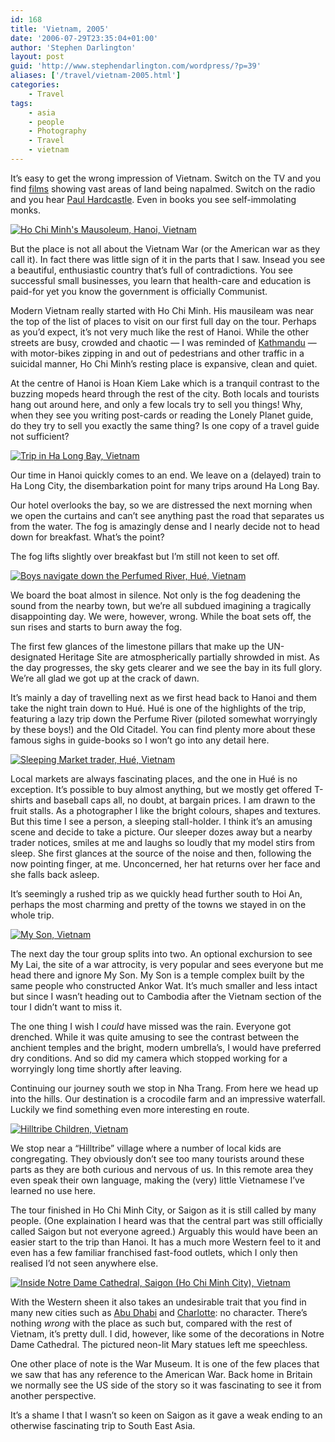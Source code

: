 ```yaml
---
id: 168
title: 'Vietnam, 2005'
date: '2006-07-29T23:35:04+01:00'
author: 'Stephen Darlington'
layout: post
guid: 'http://www.stephendarlington.com/wordpress/?p=39'
aliases: ['/travel/vietnam-2005.html']
categories:
    - Travel
tags:
    - asia
    - people
    - Photography
    - Travel
    - vietnam
---
```


It’s easy to get the wrong impression of Vietnam. Switch on the TV and you find [films](http://uk.imdb.com/title/tt0091763/ "Platoon") showing vast areas of land being napalmed. Switch on the radio and you hear [Paul Hardcastle](http://www.allmusic.com/cg/amg.dll?p=amg&sql=11:x95h8q9tbtv4~T00 "19"). Even in books you see self-immolating monks.

[![Ho Chi Minh's Mausoleum, Hanoi, Vietnam](https://i0.wp.com/farm8.staticflickr.com/7452/10817714293_3ea95cd8cc.jpg?resize=500%2C333)](http://www.flickr.com/photos/stephendarlington/10817714293/ "Ho Chi Minh's Mausoleum, Hanoi, Vietnam by stephendarlington, on Flickr")

But the place is not all about the Vietnam War (or the American war as they call it). In fact there was little sign of it in the parts that I saw. Insead you see a beautiful, enthusiastic country that’s full of contradictions. You see successful small businesses, you learn that health-care and education is paid-for yet you know the government is officially Communist.

Modern Vietnam really started with Ho Chi Minh. His mausileam was near the top of the list of places to visit on our first full day on the tour. Perhaps as you’d expect, it’s not very much like the rest of Hanoi. While the other streets are busy, crowded and chaotic — I was reminded of [Kathmandu](/travel/tibet.html "A few pictures of Nepal") — with motor-bikes zipping in and out of pedestrians and other traffic in a suicidal manner, Ho Chi Minh’s resting place is expansive, clean and quiet.

At the centre of Hanoi is Hoan Kiem Lake which is a tranquil contrast to the buzzing mopeds heard through the rest of the city. Both locals and tourists hang out around here, and only a few locals try to sell you things! Why, when they see you writing post-cards or reading the Lonely Planet guide, do they try to sell you exactly the same thing? Is one copy of a travel guide not sufficient?

[![Trip in Ha Long Bay, Vietnam](https://i0.wp.com/farm6.staticflickr.com/5471/10817574574_5f4d23c2e8.jpg?resize=500%2C333)](http://www.flickr.com/photos/stephendarlington/10817574574/ "Trip in Ha Long Bay, Vietnam by stephendarlington, on Flickr")

Our time in Hanoi quickly comes to an end. We leave on a (delayed) train to Ha Long City, the disembarkation point for many trips around Ha Long Bay.

Our hotel overlooks the bay, so we are distressed the next morning when we open the curtains and can’t see anything past the road that separates us from the water. The fog is amazingly dense and I nearly decide not to head down for breakfast. What’s the point?

The fog lifts slightly over breakfast but I’m still not keen to set off.

[![Boys navigate down the Perfumed River, Hué, Vietnam](https://i0.wp.com/farm6.staticflickr.com/5522/10817445975_83ab905de8.jpg?resize=500%2C333)](http://www.flickr.com/photos/stephendarlington/10817445975/ "Boys navigate down the Perfumed River, Hué, Vietnam by stephendarlington, on Flickr")

We board the boat almost in silence. Not only is the fog deadening the sound from the nearby town, but we’re all subdued imagining a tragically disappointing day. We were, however, wrong. While the boat sets off, the sun rises and starts to burn away the fog.

The first few glances of the limestone pillars that make up the UN-designated Heritage Site are atmospherically partially shrowded in mist. As the day progresses, the sky gets clearer and we see the bay in its full glory. We’re all glad we got up at the crack of dawn.

It’s mainly a day of travelling next as we first head back to Hanoi and them take the night train down to Hué. Hué is one of the highlights of the trip, featuring a lazy trip down the Perfume River (piloted somewhat worryingly by these boys!) and the Old Citadel. You can find plenty more about these famous sighs in guide-books so I won’t go into any detail here.

[![Sleeping Market trader, Hué, Vietnam](https://i0.wp.com/farm3.staticflickr.com/2851/10817462696_4dd2c6c807.jpg?resize=333%2C500)](http://www.flickr.com/photos/stephendarlington/10817462696/ "Sleeping Market trader, Hué, Vietnam by stephendarlington, on Flickr")

Local markets are always fascinating places, and the one in Hué is no exception. It’s possible to buy almost anything, but we mostly get offered T-shirts and baseball caps all, no doubt, at bargain prices. I am drawn to the fruit stalls. As a photographer I like the bright colours, shapes and textures. But this time I see a person, a sleeping stall-holder. I think it’s an amusing scene and decide to take a picture. Our sleeper dozes away but a nearby trader notices, smiles at me and laughs so loudly that my model stirs from sleep. She first glances at the source of the noise and then, following the now pointing finger, at me. Unconcerned, her hat returns over her face and she falls back asleep.

It’s seemingly a rushed trip as we quickly head further south to Hoi An, perhaps the most charming and pretty of the towns we stayed in on the whole trip.

[![My Son, Vietnam](https://i0.wp.com/farm4.staticflickr.com/3745/10817479955_376f8f3f96.jpg?resize=333%2C500)](http://www.flickr.com/photos/stephendarlington/10817479955/ "My Son, Vietnam by stephendarlington, on Flickr")

The next day the tour group splits into two. An optional exchursion to see My Lai, the site of a war attrocity, is very popular and sees everyone but me head there and ignore My Son. My Son is a temple complex built by the same people who constructed Ankor Wat. It’s much smaller and less intact but since I wasn’t heading out to Cambodia after the Vietnam section of the tour I didn’t want to miss it.

The one thing I wish I *could* have missed was the rain. Everyone got drenched. While it was quite amusing to see the contrast between the anchient temples and the bright, modern umbrella’s, I would have preferred dry conditions. And so did my camera which stopped working for a worryingly long time shortly after leaving.

Continuing our journey south we stop in Nha Trang. From here we head up into the hills. Our destination is a crocodile farm and an impressive waterfall. Luckily we find something even more interesting en route.

[![Hilltribe Children, Vietnam](https://i0.wp.com/farm5.staticflickr.com/4115/4871603207_3a85e394a6.jpg?resize=333%2C500)](http://www.flickr.com/photos/stephendarlington/4871603207/ "Hilltribe Children, Vietnam by stephendarlington, on Flickr")

We stop near a “Hilltribe” village where a number of local kids are congregating. They obviously don’t see too many tourists around these parts as they are both curious and nervous of us. In this remote area they even speak their own language, making the (very) little Vietnamese I’ve learned no use here.

The tour finished in Ho Chi Minh City, or Saigon as it is still called by many people. (One explaination I heard was that the central part was still officially called Saigon but not everyone agreed.) Arguably this would have been an easier start to the trip than Hanoi. It has a much more Western feel to it and even has a few familiar franchised fast-food outlets, which I only then realised I’d not seen anywhere else.

[![Inside Notre Dame Cathedral, Saigon (Ho Chi Minh City), Vietnam](https://i0.wp.com/farm4.staticflickr.com/3669/10817764273_479f54fd47.jpg?resize=333%2C500)](http://www.flickr.com/photos/stephendarlington/10817764273/ "Inside Notre Dame Cathedral, Saigon (Ho Chi Minh City), Vietnam by stephendarlington, on Flickr")

With the Western sheen it also takes an undesirable trait that you find in many new cities such as [Abu Dhabi](/travel/uae.html "United Arab Emirates") and [Charlotte](/travel/misc2003.html "Charlotte, NC, USA"): no character. There’s nothing *wrong* with the place as such but, compared with the rest of Vietnam, it’s pretty dull. I did, however, like some of the decorations in Notre Dame Cathedral. The pictured neon-lit Mary statues left me speechless.

One other place of note is the War Museum. It is one of the few places that we saw that has any reference to the American War. Back home in Britain we normally see the US side of the story so it was fascinating to see it from another perspective.

It’s a shame I that I wasn’t so keen on Saigon as it gave a weak ending to an otherwise fascinating trip to South East Asia.